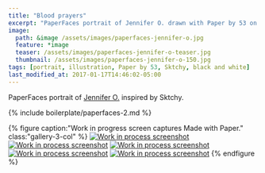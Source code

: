 ```yaml
---
title: "Blood prayers"
excerpt: "PaperFaces portrait of Jennifer O. drawn with Paper by 53 on an iPad."
image: 
  path: &image /assets/images/paperfaces-jennifer-o.jpg 
  feature: *image
  teaser: /assets/images/paperfaces-jennifer-o-teaser.jpg
  thumbnail: /assets/images/paperfaces-jennifer-o-150.jpg
tags: [portrait, illustration, Paper by 53, Sktchy, black and white]
last_modified_at: 2017-01-17T14:46:02-05:00
---
```


PaperFaces portrait of [Jennifer O.](http://sktchy.com/nIj9DH) inspired by Sktchy.

{% include boilerplate/paperfaces-2.md %}

{% figure caption:"Work in progress screen captures Made with Paper." class:"gallery-3-col" %}
[![Work in process screenshot](/assets/images/paperfaces-jennifer-o-process-1-600.jpg)](/assets/images/paperfaces-jennifer-o-process-1-lg.jpg)
[![Work in process screenshot](/assets/images/paperfaces-jennifer-o-process-2-600.jpg)](/assets/images/paperfaces-jennifer-o-process-2-lg.jpg)
[![Work in process screenshot](/assets/images/paperfaces-jennifer-o-process-3-600.jpg)](/assets/images/paperfaces-jennifer-o-process-3-lg.jpg)
[![Work in process screenshot](/assets/images/paperfaces-jennifer-o-process-4-600.jpg)](/assets/images/paperfaces-jennifer-o-process-4-lg.jpg)
[![Work in process screenshot](/assets/images/paperfaces-jennifer-o-process-5-600.jpg)](/assets/images/paperfaces-jennifer-o-process-5-lg.jpg)
{% endfigure %}
